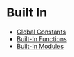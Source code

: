 # Built In

- [Global Constants](./consts.md)
- [Built-In Functions](./bifs.md)
- [Built-In Modules](./bims.md)